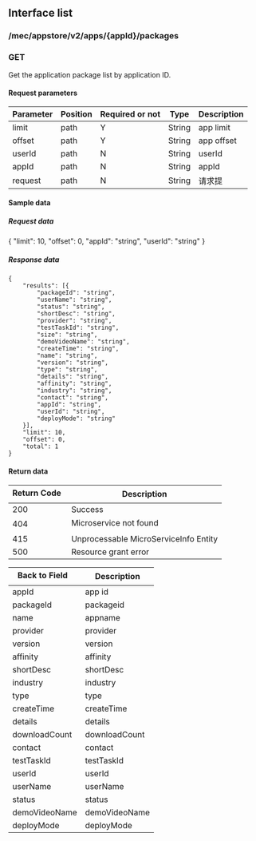 ## Interface list

### /mec/appstore/v2/apps/{appId}/packages
###  GET
Get the application package list by application ID.
#### Request parameters
|Parameter |Position | Required or not | Type |Description|
|-----|-----|----|------|-----|
|limit | path |Y| String | app limit |
|offset | path |Y| String | app offset |
|userId | path |N| String | userId|
|appId | path |N| String | appId|
|request | path |N| String | 请求提|

#### Sample data
##### Request data
{
	"limit": 10,
	"offset": 0,
	"appId": "string",
	"userId": "string"
}
##### Response data
    {
    	"results": [{
    		"packageId": "string",
    		"userName": "string",
    		"status": "string",
    		"shortDesc": "string",
    		"provider": "string",
    		"testTaskId": "string",
    		"size": "string",
    		"demoVideoName": "string",
    		"createTime": "string",
    		"name": "string",
    		"version": "string",
    		"type": "string",
    		"details": "string",
    		"affinity": "string",
    		"industry": "string",
    		"contact": "string",
    		"appId": "string",
    		"userId": "string",
    		"deployMode": "string"
    	}],
    	"limit": 10,
    	"offset": 0,
    	"total": 1
    }

#### Return data
|Return Code  |Description|
|-----|-----|
|200 | Success |
|404 | Microservice not found |
|415 | Unprocessable MicroServiceInfo Entity  |
|500 | Resource grant error |

|Back to Field   |Description|
|-----|-----|
|appId | app id |
|packageId | packageid |
|name | appname|
|provider | provider |
|version | version |
|affinity | affinity |
|shortDesc | shortDesc |
|industry | industry |
|type | type |
|createTime | createTime |
|details | details |
|downloadCount |downloadCount |
|contact | contact |
|testTaskId | testTaskId |
|userId | userId |
|userName | userName |
|status | status |
|demoVideoName | demoVideoName |
|deployMode | deployMode |